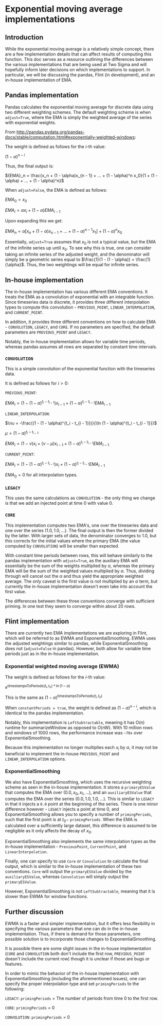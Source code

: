 # Exponential moving average implementations

## Introduction

While the exponential moving average is a relatively simple concept, there are a few implementation details that can
affect results of computing this function. This doc serves as a resource outlining the differences between the various
implementations that are being used at Two Sigma and will hopefully inform later decisions on which implementations to
support. In particular, we will be discussing the pandas, Flint (in development), and an in-house implementation of EMA.

## Pandas implementation

Pandas calculates the exponential moving average for discrete data using two different weighting schemes. The default
weighting scheme is when `adjust=True`, where the EMA is simply the weighted average of the series with exponential
weights.

From http://pandas.pydata.org/pandas-docs/stable/computation.html#exponentially-weighted-windows:

The weight is defined as follows for the $`i`$-th value:

$`(1 - \alpha)^{n - i}`$

Thus, the final output is:

$`{EMA}_n = \frac{x_n + (1 - \alpha)x_{n - 1} + ... + (1 - \alpha)^n x_0}{1 + (1 - \alpha) + ... + (1 - \alpha)^n}`$

When `adjust=False`, the EMA is defined as follows:

$`{EMA}_0 = x_0`$

$`{EMA}_i = \alpha x_i + (1 - \alpha){EMA}_{i - 1}`$

Upon expanding this we get:

$`{EMA}_n = \alpha[x_n +  (1 - \alpha)x_{n - 1} + ... + (1 - \alpha)^{n - 1} x_1] + (1 - \alpha)^n x_0`$

Essentially, `adjust=True` assumes that $`x_0`$ is not a typical value, but the EMA of the infinite series up until
$`x_0`$. To see why this is true, one can consider taking an infinite series of the adjusted weight, and the denominator
will simply be a geometric series equal to $`\frac{1}{1 - (1 - \alpha)} = \frac{1}{\alpha}`$. Thus, the two weightings
will be equal for infinite series.

## In-house implementation

The in-house implementation has various different EMA conventions. It treats the EMA as a convolution of exponential
with an integrable function. Since timeseries data is discrete, it provides three different interpolation types to
compute this convolution - `PREVIOUS_POINT`, `LINEAR_INTERPOLATION`, and `CURRENT_POINT`.

In addition, it provides three different conventions on how to calculate EMA - `CONVOLUTION`, `LEGACY`, and `CORE`.
If no parameters are specified, the default parameters are `PREVIOUS_POINT` and `LEGACY`.

Notably, the in-house implementation allows for variable time periods, whereas pandas assumes all rows are separated
by constant time intervals.

### `CONVOLUTION`

This is a simple convolution of the exponential function with the timeseries data.

It is defined as follows for $`i > 0`$:

`PREVIOUS_POINT`:

$`{EMA}_i = (1 - (1 - \alpha)^{t_i - t_{i - 1}}) x_{i - 1} + (1 - \alpha)^{t_i - t_{i - 1}} {EMA}_{i - 1}`$

`LINEAR_INTERPOLATION`:

$`\nu = -\frac{(1 - (1 - \alpha)^{t_i - t_{i - 1}})}{\ln (1 - \alpha)^{t_i - t_{i - 1}}}`$

$`\mu = (1 - \alpha)^{t_i - t_{i - 1}}`$

$`{EMA}_i = (1 - \nu) x_i + (\nu - \mu) x_{i - 1} + (1 - \alpha)^{t_i - t_{i - 1}} {EMA}_{i - 1}`$

`CURRENT_POINT`:

$`{EMA}_i = (1 - (1 - \alpha)^{t_i - t_{i - 1}}) x_i + (1 - \alpha)^{t_i - t_{i - 1}} {EMA}_{i - 1}`$

$`{EMA}_0 = 0`$ for all interpolation types.

### `LEGACY`

This uses the same calculations as `CONVOLUTION` - the only thing we change is that we add an injected point at time
$`0`$ with value $`0`$.

### `CORE`

This implementation computes two EMA's, one over the timeseries data and one over the series $`(1.0, 1.0, ...)`$. The
final output is then the former divided by the latter. With larger sets of data, the denominator converges to $`1.0`$,
but this corrects for the initial values where the primary EMA (the value computed by `CONVOLUTION`) will be smaller
than expected.

With constant time periods between rows, this will behave similarly to the pandas implementation with `adjust=True`, as
the auxiliary EMA will essentially be the sum of the weights multiplied by $`\alpha`$, whereas the primary EMA will be
the sum of the weighted values multiplied by $`\alpha`$. Thus, dividing through will cancel out the $`\alpha`$ and thus
yield the appropriate weighted average. The only caveat is the first value is not multiplied by an $`\alpha`$ term, but
currently the in-house implementation doesn't even take into account the first value.

The differences between these three conventions converge with sufficient priming. In one test they seem to converge
within about 20 rows.

## Flint implementation

There are currently two EMA implementations we are exploring in Flint, which will be referred to as EWMA and
ExponentialSmoothing. EWMA uses the adjusted weightings similar to pandas, while ExponentialSmoothing does not
(`adjust=False` in pandas). However, both allow for variable time periods just as in the in-house implementation.

### Exponential weighted moving average (EWMA)

The weight is defined as follows for the $`i`$-th value:

$`e^{\text{timestampsToPeriods}(t_i, t_n) * \ln (1 - \alpha)}`$

This is the same as $`(1 - \alpha)^{\text{timestampsToPeriods}(t_i, t_n)}`$

When `constantPeriods = true`, the weight is defined as $`(1 - \alpha)^{n - i}`$, which is identical to the pandas
implementation.

Notably, this implementation is `LeftSubtractable`, meaning it has O(n) runtime for summarizeWindow as opposed to O(nW).
With 10 million rows and windows of 1000 rows, the performance increase was `~70x` over ExponentialSmoothing.

Because this implementation no longer multiplies each $`x_i`$ by $`\alpha`$, it may not be beneficial to implement the
in-house `PREVIOUS_POINT` and `LINEAR_INTERPOLATION` options.

### ExponentialSmoothing

We also have ExponentialSmoothing, which uses the recursive weighting scheme as seen in the in-house implementation. It
stores a `primaryESValue` that computes the EMA over $`(0.0, x_0, x_1, ...)`$, and an `auxiliaryESValue` that computes
the EMA over the series $`(0.0, 1.0, 1.0, ...)`$. This is similar to `LEGACY` in that it injects a `0.0` point at the
beginning of the series. There is one minor difference however - `LEGACY` injects a point at time $`0`$, and
ExponentialSmoothing allows you to specify a number of `primingPeriods`, such that the first point is at
$`t_0 - `$ `primingPeriods`. When the EMA is calculated over a sufficiently large dataset, this difference is
assumed to be negligible as it only affects the decay of $`x_0`$.

ExponentialSmoothing also implements the same interpolation types as the in-house implementation - `PreviousPoint`,
`CurrentPoint`, and `LinearInterpolation`.

Finally, one can specify to use `Core` or `Convolution` to calculate the final output, which is similar to the in-house
implementation of these two conventions. `Core` will output the `primaryESValue` divided by the `auxiliaryESValue`,
whereas `Convolution` will simply output the `primaryESValue`.

However, ExponentialSmoothing is not `LeftSubtractable`, meaning that it is slower than EWMA for window functions.

## Further discussion

EWMA is a faster and simpler implementation, but it offers less flexibility in specifying the various parameters that
one can do in the in-house implementation. Thus, if there is demand for those parameters, one possible solution is to
incorporate those changes to ExponentialSmoothing.

It is possible there are some slight issues in the in-house implementation (`CORE` and `CONVOLUTION` both don't include
the first row, `PREVIOUS_POINT` doesn't include the current row) though it is unclear if those are bugs or features.

In order to mimic the behavior of the in-house implementation with ExponentialSmoothing (including the aforementioned
issues), one can specify the proper interpolation type and set `primingPeriods` to the following:

`LEGACY`: `primingPeriods` = The number of periods from time 0 to the first row.

`CORE`: `primingPeriods` = 0

`CONVOLUTION`: `primingPeriods` = 0
